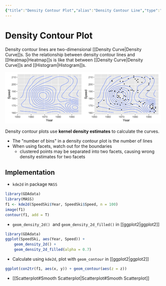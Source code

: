 ```yaml
---
{"title":"Density Contour Plot","alias":"Density Contour Line","type":"note","created":"2022-10-13T00:39:21","modified":"2022-10-13T01:02:34","dg-publish":true,"sup":["[[EDAV\\|EDAV]]"],"state":"done","permalink":"/density-contour-plot/","dgPassFrontmatter":true,"updated":"2022-10-13T01:02:34"}
---
```



# Density Contour Plot

Density contour lines are two-dimensional [[Density Curve\|Density Curve]]s. So the relationship between density contour lines and [[Heatmap\|Heatmap]]s is like that between [[Density Curve\|Density Curve]]s and [[Histogram\|Histogram]]s.

![](https://raw.githubusercontent.com/zcysxy/Figurebed/master/img/20221013004634.png)

Density contour plots use **kernel density estimates** to calculate the curves.

- The "number of bins" in a density contour plot is the number of lines
- When using facets, watch out for the boundaries
    - clustered points may be separated into two facets, causing wrong density estimates for two facets

## Implementation

- `kde2d` in package `MASS`

```r
library(GDAdata)
library(MASS)
f1 <- kde2d(SpeedSki$Year, SpeedSki$Speed, n = 100)
image(f1)
contour(f1, add = T)
```

- `geom_density_2d()`  and `geom_density_2d_filled()` in [[ggplot2\|ggplot2]]

```r
library(GDAdata)
ggplot(SpeedSki, aes(Year, Speed)) +
    geom_density_2d() +
    geom_density_2d_filled(alpha = 0.7)
```

- Calculate using `kde2d`, plot with `geom_contour` in [[ggplot2\|ggplot2]]

```r
ggplot(con2tr(f1, aes(x, y)) + geom_contour(aes(z = z))
```

- [[Scatterplot#Smooth Scatterplot\|Scatterplot#Smooth Scatterplot]]